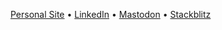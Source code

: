 [Personal Site](https://michaelsynan.com) <span>&#8226; </span> [LinkedIn](https://www.linkedin.com/in/hellomichaelsynan) <span>&#8226; </span> [Mastodon](https://mstdn.social/@letsbecomehuman)  <span>&#8226; </span> [Stackblitz](https://stackblitz.com/@michaelsynan/collections/tools)


